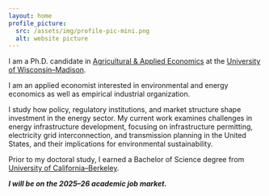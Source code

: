 ```yaml
---
layout: home
profile_picture:
  src: /assets/img/profile-pic-mini.png
  alt: website picture
---
```


<p>
I am a Ph.D. candidate in <a href="https://aae.wisc.edu/">Agricultural & Applied Economics</a> at the <a href="https://www.wisc.edu/">University of Wisconsin–Madison</a>.  
</p>

<p>
I am an applied economist interested in environmental and energy economics as well as empirical industrial organization. 
</p>

<p>
I study how policy, regulatory institutions, and market structure shape investment in the energy sector. My current work examines challenges in energy infrastructure development, focusing on infrastructure permitting, electricity grid interconnection, and transmission planning in the United States, and their implications for environmental sustainability.
</p>

<p>
Prior to my doctoral study, I earned a Bachelor of Science degree from <a href="https://www.berkeley.edu/">University of California–Berkeley</a>.
</p>

<p>
  <em><strong>I will be on the 2025–26 academic job market.<strong></em>
</p>
